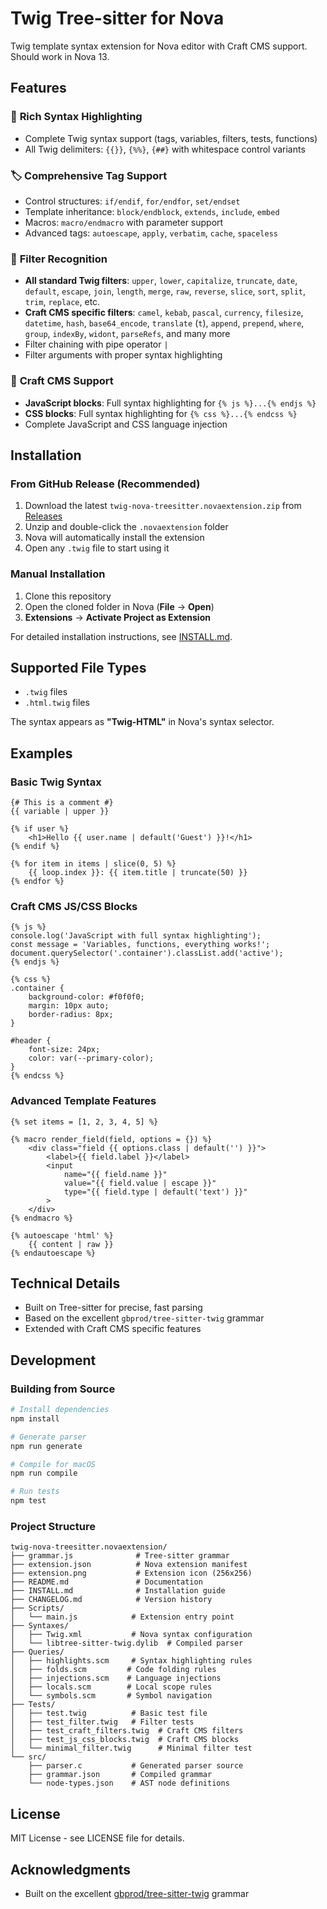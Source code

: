 # Twig Tree-sitter for Nova

Twig template syntax extension for Nova editor with Craft CMS support. Should work in Nova 13.


## Features

### 🎨 **Rich Syntax Highlighting**
- Complete Twig syntax support (tags, variables, filters, tests, functions)
- All Twig delimiters: `{{}}`, `{%%}`, `{##}` with whitespace control variants

### 🏷️ **Comprehensive Tag Support**
- Control structures: `if/endif`, `for/endfor`, `set/endset`
- Template inheritance: `block/endblock`, `extends`, `include`, `embed`
- Macros: `macro/endmacro` with parameter support
- Advanced tags: `autoescape`, `apply`, `verbatim`, `cache`, `spaceless`

### 🔧 **Filter Recognition**
- **All standard Twig filters**: `upper`, `lower`, `capitalize`, `truncate`, `date`, `default`, `escape`, `join`, `length`, `merge`, `raw`, `reverse`, `slice`, `sort`, `split`, `trim`, `replace`, etc.
- **Craft CMS specific filters**: `camel`, `kebab`, `pascal`, `currency`, `filesize`, `datetime`, `hash`, `base64_encode`, `translate` (`t`), `append`, `prepend`, `where`, `group`, `indexBy`, `widont`, `parseRefs`, and many more
- Filter chaining with pipe operator `|`
- Filter arguments with proper syntax highlighting

### 🚀 **Craft CMS Support**
- **JavaScript blocks**: Full syntax highlighting for `{% js %}...{% endjs %}`
- **CSS blocks**: Full syntax highlighting for `{% css %}...{% endcss %}`
- Complete JavaScript and CSS language injection

## Installation

### From GitHub Release (Recommended)

1. Download the latest `twig-nova-treesitter.novaextension.zip` from [Releases](https://github.com/scandella/twig-nova-treesitter.novaextension/releases)
2. Unzip and double-click the `.novaextension` folder
3. Nova will automatically install the extension
4. Open any `.twig` file to start using it

### Manual Installation

1. Clone this repository
2. Open the cloned folder in Nova (**File** → **Open**)
3. **Extensions** → **Activate Project as Extension**

For detailed installation instructions, see [INSTALL.md](INSTALL.md).

## Supported File Types

- `.twig` files
- `.html.twig` files

The syntax appears as **"Twig-HTML"** in Nova's syntax selector.

## Examples

### Basic Twig Syntax
```twig
{# This is a comment #}
{{ variable | upper }}

{% if user %}
    <h1>Hello {{ user.name | default('Guest') }}!</h1>
{% endif %}

{% for item in items | slice(0, 5) %}
    {{ loop.index }}: {{ item.title | truncate(50) }}
{% endfor %}
```

### Craft CMS JS/CSS Blocks
```twig
{% js %}
console.log('JavaScript with full syntax highlighting');
const message = 'Variables, functions, everything works!';
document.querySelector('.container').classList.add('active');
{% endjs %}

{% css %}
.container {
    background-color: #f0f0f0;
    margin: 10px auto;
    border-radius: 8px;
}

#header {
    font-size: 24px;
    color: var(--primary-color);
}
{% endcss %}
```

### Advanced Template Features
```twig
{% set items = [1, 2, 3, 4, 5] %}

{% macro render_field(field, options = {}) %}
    <div class="field {{ options.class | default('') }}">
        <label>{{ field.label }}</label>
        <input 
            name="{{ field.name }}" 
            value="{{ field.value | escape }}"
            type="{{ field.type | default('text') }}"
        >
    </div>
{% endmacro %}

{% autoescape 'html' %}
    {{ content | raw }}
{% endautoescape %}
```

## Technical Details

- Built on Tree-sitter for precise, fast parsing
- Based on the excellent `gbprod/tree-sitter-twig` grammar
- Extended with Craft CMS specific features

## Development

### Building from Source

```bash
# Install dependencies
npm install

# Generate parser
npm run generate

# Compile for macOS
npm run compile

# Run tests
npm test
```

### Project Structure

```
twig-nova-treesitter.novaextension/
├── grammar.js              # Tree-sitter grammar
├── extension.json          # Nova extension manifest
├── extension.png           # Extension icon (256x256)
├── README.md               # Documentation
├── INSTALL.md              # Installation guide
├── CHANGELOG.md            # Version history
├── Scripts/
│   └── main.js            # Extension entry point
├── Syntaxes/
│   ├── Twig.xml           # Nova syntax configuration
│   └── libtree-sitter-twig.dylib  # Compiled parser
├── Queries/
│   ├── highlights.scm     # Syntax highlighting rules
│   ├── folds.scm         # Code folding rules
│   ├── injections.scm    # Language injections
│   ├── locals.scm        # Local scope rules
│   └── symbols.scm       # Symbol navigation
├── Tests/
│   ├── test.twig          # Basic test file
│   ├── test_filter.twig   # Filter tests
│   ├── test_craft_filters.twig  # Craft CMS filters
│   ├── test_js_css_blocks.twig  # Craft CMS blocks
│   └── minimal_filter.twig      # Minimal filter test
└── src/
    ├── parser.c           # Generated parser source
    ├── grammar.json       # Compiled grammar
    └── node-types.json    # AST node definitions
```

## License

MIT License - see LICENSE file for details.

## Acknowledgments

- Built on the excellent [gbprod/tree-sitter-twig](https://github.com/gbprod/tree-sitter-twig) grammar